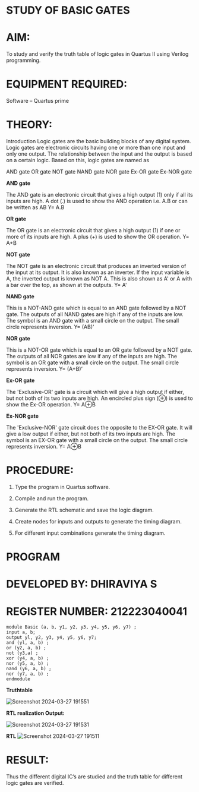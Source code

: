 # STUDY OF BASIC GATES

# AIM: 

To study and verify the truth table of logic gates in Quartus II using Verilog programming.

# EQUIPMENT REQUIRED:

Software – Quartus prime 

# THEORY:

Introduction Logic gates are the basic building blocks of any digital system. Logic gates are electronic circuits having one or more than one input and only one output. The relationship between the input and the output is based on a certain logic. Based on this, logic gates are named as

AND gate OR gate NOT gate NAND gate NOR gate Ex-OR gate Ex-NOR gate

**AND gate**

The AND gate is an electronic circuit that gives a high output (1) only if all its inputs are high. A dot (.) is used to show the AND operation i.e. A.B or can be written as AB
Y= A.B

**OR gate** 

The OR gate is an electronic circuit that gives a high output (1) if one or more of its inputs are high. A plus (+) is used to show the OR operation.
Y= A+B

**NOT gate**

The NOT gate is an electronic circuit that produces an inverted version of the input at its output. It is also known as an inverter. If the input variable is A, the inverted output is known as NOT A. This is also shown as A' or A with a bar over the top, as shown at the outputs.
Y= A'

**NAND gate**

This is a NOT-AND gate which is equal to an AND gate followed by a NOT gate. The outputs of all NAND gates are high if any of the inputs are low. The symbol is an AND gate with a small circle on the output. The small circle represents inversion.
Y= (AB)’

**NOR gate**

This is a NOT-OR gate which is equal to an OR gate followed by a NOT gate. The outputs of all NOR gates are low if any of the inputs are high. The symbol is an OR gate with a small circle on the output. The small circle represents inversion.
Y= (A+B)’

**Ex-OR gate**

The 'Exclusive-OR' gate is a circuit which will give a high output if either, but not both of its two inputs are high. An encircled plus sign (⊕) is used to show the Ex-OR operation.
Y= A⊕B

**Ex-NOR gate**

The 'Exclusive-NOR' gate circuit does the opposite to the EX-OR gate. It will give a low output if either, but not both of its two inputs are high. The symbol is an EX-OR gate with a small circle on the output. The small circle represents inversion.
Y= A⊕B

# PROCEDURE:

1.	Type the program in Quartus software.

2.	Compile and run the program.

3.	Generate the RTL schematic and save the logic diagram.

4.	Create nodes for inputs and outputs to generate the timing diagram.

5.	For different input combinations generate the timing diagram.


# PROGRAM

# DEVELOPED BY: DHIRAVIYA S
# REGISTER NUMBER: 212223040041
 ```
 module Basic (a, b, y1, y2, y3, y4, y5, y6, y7) ;
 input a, b;
 output yl, y2, y3, y4, y5, у6, y7;
 and (yl, a, b) ;
 or (y2, a, b) ;
 not (y3,a) ;
 xor (y4, a, b) ;
 nor (y5, a, b) ;
 nand (y6, a, b) ;
 nor (y7, a, b) ;
 endmodule
 ```
**Truthtable**

![Screenshot 2024-03-27 191551](https://github.com/DHIRAVIYASUNDARAM/study-of-basic-gates/assets/165143880/f169b9e9-52b8-4ab2-b4a5-39e1b1840c4c)

**RTL realization Output:** 

![Screenshot 2024-03-27 191531](https://github.com/DHIRAVIYASUNDARAM/study-of-basic-gates/assets/165143880/ed4a1d15-066e-42ba-b532-be21f9fd60f7)

**RTL**
![Screenshot 2024-03-27 191511](https://github.com/DHIRAVIYASUNDARAM/study-of-basic-gates/assets/165143880/389139ae-8645-4bc3-9ab3-f549abee0c3c)


# RESULT:

Thus the different digital IC’s are studied and the truth table for different logic gates are verified.

